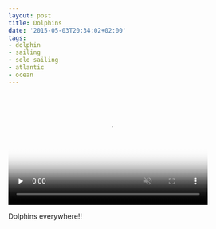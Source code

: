 ```yaml
---
layout: post
title: Dolphins
date: '2015-05-03T20:34:02+02:00'
tags:
- dolphin
- sailing
- solo sailing
- atlantic
- ocean
---
```

<video id="embed-5db26a885dfdf194350761" class="crt-video crt-skin-default" width="400" height="225" poster="https://66.media.tumblr.com/tumblr_nnse7abP0A1tq106b_frame1.jpg" preload="none" muted data-crt-video data-crt-options='{"autoheight":null,"duration":41,"hdUrl":"https://ve.media.tumblr.com/tumblr_nnse7abP0A1tq106b_720.mp4","filmstrip":{"url":"https://38.media.tumblr.com/previews/tumblr_nnse7abP0A1tq106b_filmstrip.jpg","width":"200","height":"112"}}' crossorigin="anonymous">
    <source src="https://ve.media.tumblr.com/tumblr_nnse7abP0A1tq106b_480.mp4" type="video/mp4">
</source></video>

Dolphins everywhere!!

